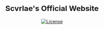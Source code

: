 <h1 align="center">
  <sup>Scvrlae's Official Website</sup>
</h1>

<div align="center">

  [![License][license-badge]][license-redirect]

</div>

[license-badge]: https://img.shields.io/badge/License-MIT-green
[license-redirect]: https://github.com/datonescvr1ae/scvrlaes-official-website/blob/main/LICENSE
